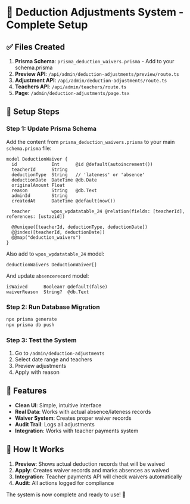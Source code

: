 # 🚀 Deduction Adjustments System - Complete Setup

## ✅ Files Created

1. **Prisma Schema**: `prisma_deduction_waivers.prisma` - Add to your schema.prisma
2. **Preview API**: `/api/admin/deduction-adjustments/preview/route.ts`
3. **Adjustment API**: `/api/admin/deduction-adjustments/route.ts`
4. **Teachers API**: `/api/admin/teachers/route.ts`
5. **Page**: `/admin/deduction-adjustments/page.tsx`

## 🔧 Setup Steps

### Step 1: Update Prisma Schema
Add the content from `prisma_deduction_waivers.prisma` to your main `schema.prisma` file:

```prisma
model DeductionWaiver {
  id             Int      @id @default(autoincrement())
  teacherId      String
  deductionType  String   // 'lateness' or 'absence'
  deductionDate  DateTime @db.Date
  originalAmount Float
  reason         String   @db.Text
  adminId        String
  createdAt      DateTime @default(now())

  teacher        wpos_wpdatatable_24 @relation(fields: [teacherId], references: [ustazid])

  @@unique([teacherId, deductionType, deductionDate])
  @@index([teacherId, deductionDate])
  @@map("deduction_waivers")
}
```

Also add to `wpos_wpdatatable_24` model:
```prisma
deductionWaivers DeductionWaiver[]
```

And update `absencerecord` model:
```prisma
isWaived      Boolean? @default(false)
waiverReason  String?  @db.Text
```

### Step 2: Run Database Migration
```bash
npx prisma generate
npx prisma db push
```

### Step 3: Test the System
1. Go to `/admin/deduction-adjustments`
2. Select date range and teachers
3. Preview adjustments
4. Apply with reason

## 🎯 Features

- **Clean UI**: Simple, intuitive interface
- **Real Data**: Works with actual absence/lateness records
- **Waiver System**: Creates proper waiver records
- **Audit Trail**: Logs all adjustments
- **Integration**: Works with teacher payments system

## 🔄 How It Works

1. **Preview**: Shows actual deduction records that will be waived
2. **Apply**: Creates waiver records and marks absences as waived
3. **Integration**: Teacher payments API will check waivers automatically
4. **Audit**: All actions logged for compliance

The system is now complete and ready to use! 🎉